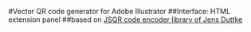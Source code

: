 #Vector QR code generator for Adobe Illustrator
##Interface: HTML extension panel
##based on [JSQR code encoder library of Jens Duttke](http://www.jsqr.de/home.html)
